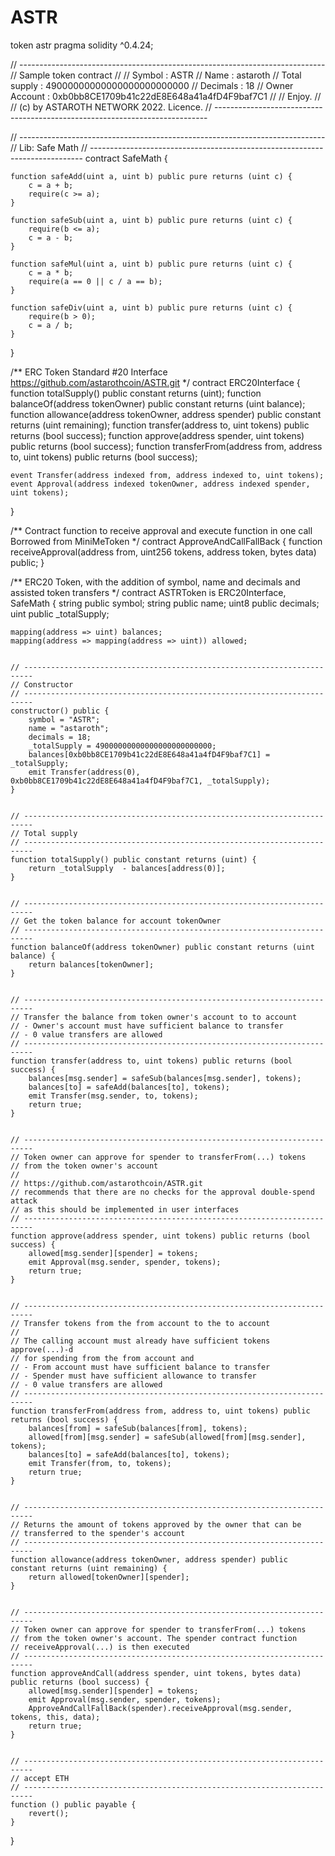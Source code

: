 # ASTR
token astr
pragma solidity ^0.4.24;

// ----------------------------------------------------------------------------
// Sample token contract
//
// Symbol        : ASTR
// Name          : astaroth
// Total supply  : 49000000000000000000000000
// Decimals      : 18
// Owner Account : 0xb0bb8CE1709b41c22dE8E648a41a4fD4F9baf7C1
//
// Enjoy.
//
// (c) by ASTAROTH NETWORK 2022. Licence.
// ----------------------------------------------------------------------------


// ----------------------------------------------------------------------------
// Lib: Safe Math
// ----------------------------------------------------------------------------
contract SafeMath {

    function safeAdd(uint a, uint b) public pure returns (uint c) {
        c = a + b;
        require(c >= a);
    }

    function safeSub(uint a, uint b) public pure returns (uint c) {
        require(b <= a);
        c = a - b;
    }

    function safeMul(uint a, uint b) public pure returns (uint c) {
        c = a * b;
        require(a == 0 || c / a == b);
    }

    function safeDiv(uint a, uint b) public pure returns (uint c) {
        require(b > 0);
        c = a / b;
    }
}


/**
ERC Token Standard #20 Interface
https://github.com/astarothcoin/ASTR.git
*/
contract ERC20Interface {
    function totalSupply() public constant returns (uint);
    function balanceOf(address tokenOwner) public constant returns (uint balance);
    function allowance(address tokenOwner, address spender) public constant returns (uint remaining);
    function transfer(address to, uint tokens) public returns (bool success);
    function approve(address spender, uint tokens) public returns (bool success);
    function transferFrom(address from, address to, uint tokens) public returns (bool success);

    event Transfer(address indexed from, address indexed to, uint tokens);
    event Approval(address indexed tokenOwner, address indexed spender, uint tokens);
}


/**
Contract function to receive approval and execute function in one call
Borrowed from MiniMeToken
*/
contract ApproveAndCallFallBack {
    function receiveApproval(address from, uint256 tokens, address token, bytes data) public;
}

/**
ERC20 Token, with the addition of symbol, name and decimals and assisted token transfers
*/
contract ASTRToken is ERC20Interface, SafeMath {
    string public symbol;
    string public  name;
    uint8 public decimals;
    uint public _totalSupply;

    mapping(address => uint) balances;
    mapping(address => mapping(address => uint)) allowed;


    // ------------------------------------------------------------------------
    // Constructor
    // ------------------------------------------------------------------------
    constructor() public {
        symbol = "ASTR";
        name = "astaroth";
        decimals = 18;
        _totalSupply = 49000000000000000000000000;
        balances[0xb0bb8CE1709b41c22dE8E648a41a4fD4F9baf7C1] = _totalSupply;
        emit Transfer(address(0), 0xb0bb8CE1709b41c22dE8E648a41a4fD4F9baf7C1, _totalSupply);
    }


    // ------------------------------------------------------------------------
    // Total supply
    // ------------------------------------------------------------------------
    function totalSupply() public constant returns (uint) {
        return _totalSupply  - balances[address(0)];
    }


    // ------------------------------------------------------------------------
    // Get the token balance for account tokenOwner
    // ------------------------------------------------------------------------
    function balanceOf(address tokenOwner) public constant returns (uint balance) {
        return balances[tokenOwner];
    }


    // ------------------------------------------------------------------------
    // Transfer the balance from token owner's account to to account
    // - Owner's account must have sufficient balance to transfer
    // - 0 value transfers are allowed
    // ------------------------------------------------------------------------
    function transfer(address to, uint tokens) public returns (bool success) {
        balances[msg.sender] = safeSub(balances[msg.sender], tokens);
        balances[to] = safeAdd(balances[to], tokens);
        emit Transfer(msg.sender, to, tokens);
        return true;
    }


    // ------------------------------------------------------------------------
    // Token owner can approve for spender to transferFrom(...) tokens
    // from the token owner's account
    //
    // https://github.com/astarothcoin/ASTR.git
    // recommends that there are no checks for the approval double-spend attack
    // as this should be implemented in user interfaces 
    // ------------------------------------------------------------------------
    function approve(address spender, uint tokens) public returns (bool success) {
        allowed[msg.sender][spender] = tokens;
        emit Approval(msg.sender, spender, tokens);
        return true;
    }


    // ------------------------------------------------------------------------
    // Transfer tokens from the from account to the to account
    // 
    // The calling account must already have sufficient tokens approve(...)-d
    // for spending from the from account and
    // - From account must have sufficient balance to transfer
    // - Spender must have sufficient allowance to transfer
    // - 0 value transfers are allowed
    // ------------------------------------------------------------------------
    function transferFrom(address from, address to, uint tokens) public returns (bool success) {
        balances[from] = safeSub(balances[from], tokens);
        allowed[from][msg.sender] = safeSub(allowed[from][msg.sender], tokens);
        balances[to] = safeAdd(balances[to], tokens);
        emit Transfer(from, to, tokens);
        return true;
    }


    // ------------------------------------------------------------------------
    // Returns the amount of tokens approved by the owner that can be
    // transferred to the spender's account
    // ------------------------------------------------------------------------
    function allowance(address tokenOwner, address spender) public constant returns (uint remaining) {
        return allowed[tokenOwner][spender];
    }


    // ------------------------------------------------------------------------
    // Token owner can approve for spender to transferFrom(...) tokens
    // from the token owner's account. The spender contract function
    // receiveApproval(...) is then executed
    // ------------------------------------------------------------------------
    function approveAndCall(address spender, uint tokens, bytes data) public returns (bool success) {
        allowed[msg.sender][spender] = tokens;
        emit Approval(msg.sender, spender, tokens);
        ApproveAndCallFallBack(spender).receiveApproval(msg.sender, tokens, this, data);
        return true;
    }


    // ------------------------------------------------------------------------
    // accept ETH
    // ------------------------------------------------------------------------
    function () public payable {
        revert();
    }
}
